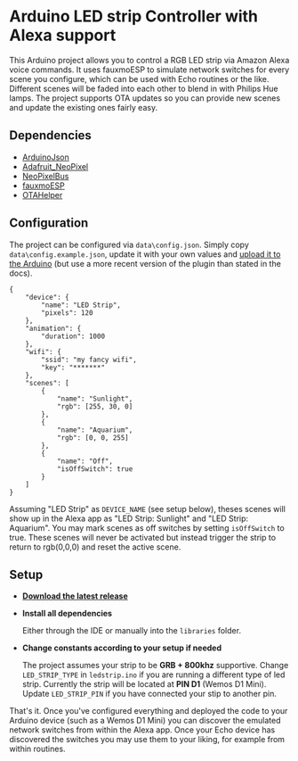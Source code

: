 Arduino LED strip Controller with Alexa support
===================

This Arduino project allows you to control a RGB LED strip via Amazon Alexa voice commands. It uses fauxmoESP to simulate network switches for every scene you configure, which can be used with Echo routines or the like. Different scenes will be faded into each other to blend in with Philips Hue lamps. The project supports OTA updates so you can provide new scenes and update the existing ones fairly easy.

Dependencies
------------
* [ArduinoJson](https://github.com/bblanchon/ArduinoJson)
* [Adafruit_NeoPixel](https://github.com/adafruit/Adafruit_NeoPixel)
* [NeoPixelBus](https://github.com/Makuna/NeoPixelBus)
* [fauxmoESP](https://bitbucket.org/xoseperez/fauxmoesp)
* [OTAHelper](https://github.com/kerwitz/OTAHelper)

Configuration
------------
The project can be configured via `data\config.json`. Simply copy `data\config.example.json`, update it with your own values and [upload it to the Arduino](http://esp8266.github.io/Arduino/versions/2.0.0/doc/filesystem.html#uploading-files-to-file-system) (but use a more recent version of the plugin than stated in the docs).

```
{
    "device": {
        "name": "LED Strip",
        "pixels": 120
    },
    "animation": {
        "duration": 1000
    },
    "wifi": {
        "ssid": "my fancy wifi",
        "key": "*******"
    },
    "scenes": [
        {
            "name": "Sunlight",
            "rgb": [255, 30, 0]
        },
        {
            "name": "Aquarium",
            "rgb": [0, 0, 255]
        },
        {
            "name": "Off",
            "isOffSwitch": true
        }
    ]
}
```

Assuming "LED Strip" as `DEVICE_NAME` (see setup below), theses scenes will show up in the Alexa app as "LED Strip: Sunlight" and "LED Strip: Aquarium". You may mark scenes as off switches by setting `isOffSwitch` to true. These scenes will never be activated but instead trigger the strip to return to rgb(0,0,0) and reset the active scene.

Setup
----------
* **[Download the latest release](https://github.com/kerwitz/arduino_ledstrip/releases)**
* **Install all dependencies**

  Either through the IDE or manually into the `libraries` folder.
* **Change constants according to your setup if needed**

  The project assumes your strip to be **GRB + 800khz** supportive. Change `LED_STRIP_TYPE` in `ledstrip.ino` if you are running a different type of led strip. Currently the strip will be located at **PIN D1** (Wemos D1 Mini). Update `LED_STRIP_PIN` if you have connected your stip to another pin.
 
That's it. Once you've configured everything and deployed the code to your Arduino device (such as a Wemos D1 Mini) you can discover the emulated network switches from within the Alexa app. Once your Echo device has discovered the switches you may use them to your liking, for example from within routines.
